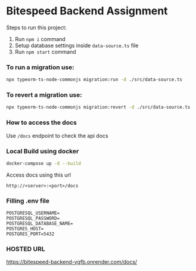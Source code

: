 # Bitespeed Backend Assignment

Steps to run this project:

1. Run `npm i` command
2. Setup database settings inside `data-source.ts` file
3. Run `npm start` command

### To run a migration use:

```sh
npx typeorm-ts-node-commonjs migration:run -d ./src/data-source.ts
```

### To revert a migration use:

```sh
npx typeorm-ts-node-commonjs migration:revert -d ./src/data-source.ts
```

### How to access the docs

Use `/docs` endpoint to check the api docs

### Local Build using docker

```sh
docker-compose up -d --build
```
Access docs using this url
```
http://<server>:<port>/docs
```

### Filling .env file
```
POSTGRESQL_USERNAME=
POSTGRESQL_PASSWORD=
POSTGRESQL_DATABASE_NAME=
POSTGRES_HOST=
POSTGRES_PORT=5432

```

### HOSTED URL

https://bitespeed-backend-vgfb.onrender.com/docs/
